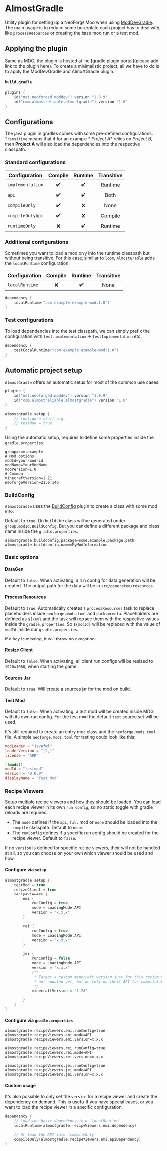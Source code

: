 # AlmostGradle

Utility plugin for setting up a NeoForge Mod when using [ModDevGradle](https://github.com/neoforged/ModDevGradle). The
main usage is to reduce some boilerplate each project has to deal with, like `processResources` or creating the base mod
run or a test mod.

## Applying the plugin

Same as MDG, the plugin is hosted at the [gradle plugin portal](please add link to the plugin here).
To create a minimalistic project, all we have to do is to apply the ModDevGradle and AlmostGradle plugin.

#### `build.gradle`

```kts
plugins {
    id("net.neoforged.moddev") version "1.0.9"
    id("com.almostreliable.almostgradle") version "1.0"
}
```

## Configurations

The java plugin in gradles comes with some pre-defined configurations. `Transitive` means that if for an example *
*Project A** relies on _Project B_, then **Project A** will also load the dependencies into the respective classpath.

### Standard configurations

| Configuration    | Compile | Runtime | Transitive |
|------------------|:-------:|:-------:|:----------:|
| `implementation` |   ✔️    |   ✔️    |  Runtime   |
| `api`            |   ✔️    |   ✔️    |    Both    |
| `compileOnly`    |   ✔️    |    ❌    |    None    |
| `compileOnlyApi` |   ✔️    |    ❌    |  Compile   |
| `runtimeOnly`    |    ❌    |   ✔️    |  Runtime   |

### Additional configurations

Sometimes you want to load a mod only into the runtime classpath but without being transitive. For this case, similiar
to `loom`, `AlmostGradle` adds the `localRuntime` configuration.

| Configuration  | Compile | Runtime | Transitive |
|----------------|:-------:|:-------:|:----------:|
| `localRuntime` |    ❌    |   ✔️    |    None    |

```kts
dependency {
    localRuntime("com.example:example-mod:1.0")
}
```

### Test configurations

To load dependencies into the test classpath, we can simply prefix the configuration
with `test`. `implementation` -> `testImplementation` etc.

```kts
dependency {
    testCocalRuntime("com.example:example-mod:1.0")
}
```

## Automatic project setup

`AlmostGradle` offers an automatic setup for most of the common use cases.

```kts
plugins {
    id("net.neoforged.moddev") version "1.0.9"
    id("com.almostreliable.almostgradle") version "1.0"
}

almostgradle.setup {
    // configure stuff e.g.
    // testMod = true
}
```

Using the automatic setup, requires to define some properties inside the `gradle.properties`.

```properties
group=com.example
# Mod options
modId=your-mod-id
modName=YourModName
modVersion=1.0
# Common
minecraftVersion=1.21
neoforgeVersion=21.0.146
```

### BuildConfig

`AlmostGradle` uses the [BuildConfig](https://github.com/gmazzo/gradle-buildconfig-plugin) plugin to create a class with
some mod info.

Default to `true`. On `build` the class will be generated under `group.modId.BuildConfig`. But you can define a
different package and class name inside the `gradle.properties`.

```properties
almostgradle.buildconfig.package=some.example.package.path
almostgradle.buildconfig.name=MyModInformation
```

### Basic options

#### DataGen

Default to `false`. When activating, a run config for data generation will be created. The output path for the data will
be in `src/generated/resources`.

#### Process Resources

Default to `true`. Automatically creates a `processResources` task to replace placeholders inside `neoforge.mods.toml`
and `pack.mcmeta`. Placeholders are defined as `${key}` and the task will replace them with the respective values inside
the `gradle.properties`. So `${modId}` will be replaced with the value of `modId` inside our `gradle.properties`.

If a key is missing, it will throw an exception.

#### Resize Client

Default to `false`. When activating, all client run configs will be resized to `1920x1080`, when starting the game.

#### Sources Jar

Default to `true`. Will create a sources jar for the mod on build.

#### Test Mod

Default to `false`. When activating, a test mod will be created inside MDG with its own run config. For the test mod the
default `test` source set will be used.

It's still required to create an entry mod class and the `neoforge.mods.toml` file. A simple `neoforge.mods.toml` for
testing could look like this:

```toml
modLoader = "javafml"
loaderVersion = "[2,)"
license = "ARR"

[[mods]]
modId = "testmod"
version = "0.0.0"
displayName = "Test Mod"
```

### Recipe Viewers

Setup multiple recipe viewers and how they should be loaded. You can load each recipe viewer in its own `run config`, so
no static toggle with gradle reloads are required.

* The `mode` defines if the `api`, `full` mod or `none` should be loaded into the `compile` classpath. Default
  to `none`.
* The `runConfig` defines if a specific run config should be created for the recipe viewer. Default to `false`.

If no `version` is defined for specific recipe viewers, their will not be handled at all, so you can choose on your own
which viewer should be used and how.

#### Configure via `setup`

```kts
almostgradle.setup {
    testMod = true
    resizeClient = true
    recipeViewers {
        emi {
            runConfig = true
            mode = LoadingMode.API
            version = "x.x.x"
        }

        rei {
            runConfig = true
            mode = LoadingMode.API
            version = "x.x.x"
        }

        jei {
            runConfig = false
            mode = LoadingMode.API
            version = "x.x.x"
            /**
             * Target a custom minecraft version just for this recipe viewer. Useful when the recipe viewer is
             * not updated yet, but we rely on their API for compilation.
             */
            minecraftVersion = "1.20"

        }
    }
}
```

#### Configure via `gradle.properties`

```properties
almostgradle.recipeViewers.emi.runConfig=true
almostgradle.recipeViewers.emi.mode=API
almostgradle.recipeViewers.emi.version=x.x.x
```

```properties
almostgradle.recipeViewers.rei.runConfig=true
almostgradle.recipeViewers.rei.mode=API
almostgradle.recipeViewers.rei.version=x.x.x
```

```properties
almostgradle.recipeViewers.jei.runConfig=true
almostgradle.recipeViewers.jei.mode=API
almostgradle.recipeViewers.jei.version=x.x.x
```

#### Custom usage

It's also possible to only set the `version` for a recipe viewer and create the dependency on demand. This is useful if
you have special cases, or you want to load the recipe viewer in a specific configuration.

```kts
dependency {
    // Load the basic dependency into `localRuntime`
    localRuntime(almostgradle.recipeViewers.emi.dependency)

    // Or load the API into `compileOnly`
    compileOnly(almostgradle.recipeViewers.emi.apiDependency)
}
```
